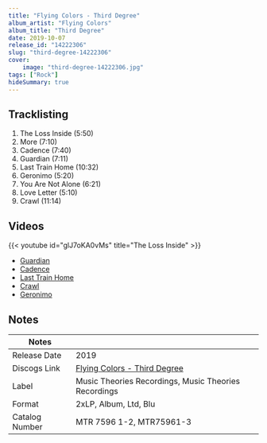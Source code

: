 ```yaml
---
title: "Flying Colors - Third Degree"
album_artist: "Flying Colors"
album_title: "Third Degree"
date: 2019-10-07
release_id: "14222306"
slug: "third-degree-14222306"
cover:
    image: "third-degree-14222306.jpg"
tags: ["Rock"]
hideSummary: true
---
```


## Tracklisting
1. The Loss Inside (5:50)
2. More (7:10)
3. Cadence (7:40)
4. Guardian (7:11)
5. Last Train Home (10:32)
6. Geronimo (5:20)
7. You Are Not Alone (6:21)
8. Love Letter (5:10)
9. Crawl (11:14)

## Videos
{{< youtube id="glJ7oKA0vMs" title="The Loss Inside" >}}
- [Guardian](https://www.youtube.com/watch?v=-V2WaeT6r1U)
- [Cadence](https://www.youtube.com/watch?v=45bywuigQWI)
- [Last Train Home](https://www.youtube.com/watch?v=d027LIRm_Ds)
- [Crawl](https://www.youtube.com/watch?v=pmupTHXOMQo)
- [Geronimo](https://www.youtube.com/watch?v=PzPb0SUAF1Q)

## Notes

| Notes          |             |
| ---------------| ----------- |
| Release Date   | 2019 |
| Discogs Link   | [Flying Colors - Third Degree](https://www.discogs.com/release/14222306) |
| Label          | Music Theories Recordings, Music Theories Recordings |
| Format         | 2xLP, Album, Ltd, Blu |
| Catalog Number | MTR 7596 1-2, MTR75961-3 |

